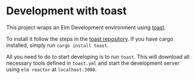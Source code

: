 # Development with toast

This project wraps an Elm Development environment using [toast](https://github.com/stepchowfun/toast).

To install it follow the steps in the [toast repository](https://github.com/stepchowfun/toast#installation). If you have cargo installed, simply run `cargo install toast`.


All you need to do to start developing is to run `toast`. This will download all necessary tools defined in `toast.yml` and start the development server using `elm reactor` at `localhost:3000`.
